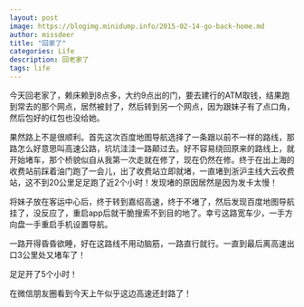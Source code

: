 ```yaml
---
layout: post
image: https://blogimg.minidump.info/2015-02-14-go-back-home.md
author: missdeer
title: "回家了"
categories: Life
description: 回老家了
tags: life
---
```

今天回老家了，赖床赖到8点多，大约9点出的门，要去建行的ATM取钱，结果跑到常去的那个网点，居然被封了，然后转到另一个网点，因为跟妹子有了点口角，然后包好的红包也没给她。

果然路上不是很顺利。首先这次百度地图导航选择了一条跟以前不一样的路线，那路怎么好意思叫高速公路，坑坑洼洼一路颠过去。好不容易绕回原来的路线上，就开始堵车，那个桥貌似自从我第一次走就在修了，现在仍然在修。终于在出上海的收费站前踩着油门跑了一会儿，出了收费站立即就堵，一直堵到浙沪主线大云收费站，这不到20公里足足跑了近2个小时！发现堵的原因居然是因为发卡太慢！

将妹子放在客运中心后，终于转到嘉绍高速，终于不堵了，然后发现百度地图导航挂了，没反应了，重启app后就干脆搜索不到目的地了。幸亏这路宽车少，一手方向盘一手重启手机设置导航。

一路开得昏昏欲睡，好在这路线不用动脑筋，一路直行就行。一直到最后离高速出口3公里处又堵车了！

足足开了5个小时！

在微信朋友圈看到今天上午似乎这边高速还封路了！
